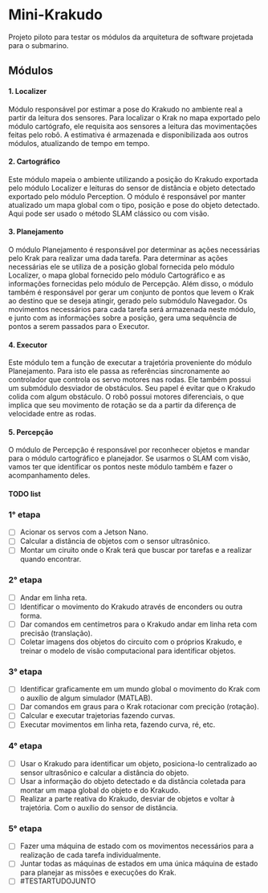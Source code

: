 # Mini-Krakudo
Projeto piloto para testar os módulos da arquitetura de software projetada para o submarino. 
## Módulos
#### 1. Localizer 
Módulo responsável por estimar a pose do Krakudo no ambiente real a partir da leitura dos sensores. Para localizar o Krak no mapa exportado pelo módulo cartógrafo, ele requisita aos sensores a leitura das movimentações feitas pelo robô. A estimativa é armazenada e disponibilizada aos outros módulos, atualizando de tempo em tempo.
#### 2. Cartográfico
Este módulo mapeia o ambiente utilizando a posição do Krakudo exportada pelo módulo Localizer e leituras do sensor de distância e objeto detectado exportado pelo módulo Perception. O módulo é responsável por manter atualizado um mapa global com o tipo, posição e pose do objeto detectado. Aqui pode ser usado o método SLAM clássico ou com visão.
#### 3. Planejamento
O módulo Planejamento é responsável por determinar as ações necessárias pelo Krak para realizar uma dada tarefa. Para determinar as ações necessárias ele se utiliza de a posição global fornecida pelo módulo Localizer, o mapa global fornecido pelo módulo Cartográfico e as informações fornecidas pelo módulo de Percepção.
Além disso, o módulo também é responsável por gerar um conjunto de pontos que levem o Krak ao destino que se deseja atingir, gerado pelo submódulo Navegador. Os movimentos necessários para cada tarefa será armazenada neste módulo, e junto com as informações sobre a posição, gera uma sequência de pontos a serem passados para o Executor.
#### 4. Executor
Este módulo tem a função de executar a trajetória proveniente do módulo Planejamento. Para isto ele passa as referências sincronamente ao controlador que controla os servo motores nas rodas. Ele também possui um submódulo desviador de obstáculos. Seu papel é evitar que o Krakudo colida com algum obstáculo. O robô possui motores diferenciais, o que implica que seu movimento de rotação se da a partir da diferença de velocidade entre as rodas. 
#### 5. Percepção
O módulo de Percepção é responsável por reconhecer objetos e mandar para o módulo cartográfico e planejador. Se usarmos o SLAM com visão, vamos ter que identificar os pontos neste módulo também e fazer o acompanhamento deles. 

#### TODO list
### 1° etapa
- [ ] Acionar os servos com a Jetson Nano.
- [ ] Calcular a distância de objetos com o sensor ultrasônico.
- [ ] Montar um ciruito onde o Krak terá que buscar por tarefas e a realizar quando encontrar. 

### 2° etapa
- [ ] Andar em linha reta.
- [ ] Identificar o movimento do Krakudo através de enconders ou outra forma.
- [ ] Dar comandos em centímetros para o Krakudo andar em linha reta com precisão (translação). 
- [ ] Coletar imagens dos objetos do circuito com o próprios Krakudo, e treinar o modelo de visão computacional para identificar objetos. 

### 3° etapa
- [ ] Identificar graficamente em um mundo global o movimento do Krak com o auxílio de algum simulador (MATLAB).
- [ ] Dar comandos em graus para o Krak rotacionar com precição (rotação). 
- [ ] Calcular e executar trajetorias fazendo curvas.
- [ ] Executar movimentos em linha reta, fazendo curva, ré, etc.

### 4° etapa
- [ ] Usar o Krakudo para identificar um objeto, posiciona-lo centralizado ao sensor ultrasônico e calcular a distância do objeto.
- [ ] Usar a informação do objeto detectado e da distância coletada para montar um mapa global do objeto e do Krakudo.
- [ ] Realizar a parte reativa do Krakudo, desviar de objetos e voltar à trajetória. Com o auxílio do sensor de distância. 

### 5° etapa
- [ ] Fazer uma máquina de estado com os movimentos necessários para a realização de cada tarefa individualmente. 
- [ ] Juntar todas as máquinas de estados em uma única máquina de estado para planejar as missões e execuções do Krak. 
- [ ] #TESTARTUDOJUNTO
